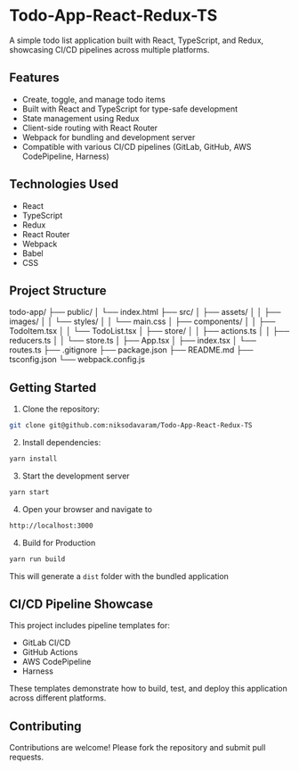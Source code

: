 # Todo-App-React-Redux-TS
A simple todo list application built with React, TypeScript, and Redux, showcasing CI/CD pipelines across multiple platforms.

## Features

- Create, toggle, and manage todo items
- Built with React and TypeScript for type-safe development
- State management using Redux
- Client-side routing with React Router
- Webpack for bundling and development server
- Compatible with various CI/CD pipelines (GitLab, GitHub, AWS CodePipeline, Harness)

## Technologies Used

- React
- TypeScript
- Redux
- React Router
- Webpack
- Babel
- CSS

## Project Structure
todo-app/
├── public/
│ └── index.html
├── src/
│ ├── assets/
│ │ ├── images/
│ │ └── styles/
│ │ └── main.css
│ ├── components/
│ │ ├── TodoItem.tsx
│ │ └── TodoList.tsx
│ ├── store/
│ │ ├── actions.ts
│ │ ├── reducers.ts
│ │ └── store.ts
│ ├── App.tsx
│ ├── index.tsx
│ └── routes.ts
├── .gitignore
├── package.json
├── README.md
├── tsconfig.json
└── webpack.config.js

## Getting Started

1. Clone the repository:
```bash
git clone git@github.com:niksodavaram/Todo-App-React-Redux-TS
```
2. Install dependencies:
```bash
yarn install
```
3. Start the development server
```bash
yarn start
```
4. Open your browser and navigate to
```bash
http://localhost:3000
```
4. Build for Production
```bash
yarn run build
```
This will generate a `dist` folder with the bundled application

## CI/CD Pipeline Showcase

This project includes pipeline templates for:

- GitLab CI/CD
- GitHub Actions
- AWS CodePipeline
- Harness

These templates demonstrate how to build, test, and deploy this application across different platforms.

## Contributing

Contributions are welcome! Please fork the repository and submit pull requests.
